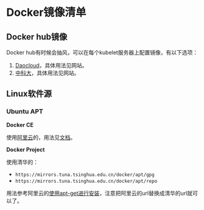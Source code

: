 # Docker镜像清单

## Docker hub镜像

Docker hub有时候会抽风，可以在每个kubelet服务器上配置镜像，有以下选项：

1. [Daocloud][daocloud]，具体用法见网站。
1. [中科大][ustc-docker]，具体用法见网站。

## Linux软件源

### Ubuntu APT

**Docker CE**

使用[阿里云](mirrors.aliyun.com)的，用法见[文档](https://yq.aliyun.com/articles/110806)。

**Docker Project**

使用清华的：

* `https://mirrors.tuna.tsinghua.edu.cn/docker/apt/gpg`
* `https://mirrors.tuna.tsinghua.edu.cn/docker/apt/repo`

用法参考阿里云的[使用apt-get进行安装](https://yq.aliyun.com/articles/110806#4)，注意把阿里云的url替换成清华的url就可以了。

[daocloud]: https://www.daocloud.io/mirror#accelerator-doc
[anjia0532]: https://github.com/anjia0532/gcr.io_mirror
[ustc-docker]: http://mirrors.ustc.edu.cn/help/dockerhub.html
